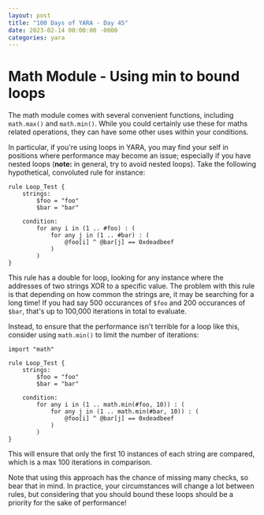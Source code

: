 ```yaml
---
layout: post
title: "100 Days of YARA - Day 45"
date: 2023-02-14 00:00:00 -0000
categories: yara
---
```


# Math Module - Using min to bound loops
The math module comes with several convenient functions, including `math.max()` and `math.min()`. While you could certainly use these for maths related operations, they can have some other uses within your conditions.

In particular, if you're using loops in YARA, you may find your self in positions where performance may become an issue; especially if you have nested loops (**note:** in general, try to avoid nested loops). Take the following hypothetical, convoluted rule for instance:
```
rule Loop_Test {
    strings:
        $foo = "foo"
        $bar = "bar"
    
    condition:
        for any i in (1 .. #foo) : (
            for any j in (1 .. #bar) : (
                @foo[i] ^ @bar[j] == 0xdeadbeef
            )
        )
}
```

This rule has a double for loop, looking for any instance where the addresses of two strings XOR to a specific value. The problem with this rule is that depending on how common the strings are, it may be searching for a long time! If you had say 500 occurances of `$foo` and 200 occurances of `$bar`, that's up to 100,000 iterations in total to evaluate.

Instead, to ensure that the performance isn't terrible for a loop like this, consider using `math.min()` to limit the number of iterations:
```
import "math"

rule Loop_Test {
    strings:
        $foo = "foo"
        $bar = "bar"
    
    condition:
        for any i in (1 .. math.min(#foo, 10)) : (
            for any j in (1 .. math.min(#bar, 10)) : (
                @foo[i] ^ @bar[j] == 0xdeadbeef
            )
        )
}
```
This will ensure that only the first 10 instances of each string are compared, which is a max 100 iterations in comparison.

Note that using this approach has the chance of missing many checks, so bear that in mind. In practice, your circumstances will change a lot between rules, but considering that you should bound these loops should be a priority for the sake of performance!